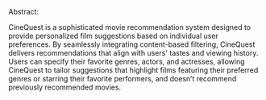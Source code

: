 Abstract:

CineQuest is a sophisticated movie recommendation system designed to provide personalized film suggestions based on individual user preferences. By seamlessly integrating content-based filtering, CineQuest delivers recommendations that align with users' tastes and viewing history. Users can specify their favorite genres, actors, and actresses, allowing CineQuest to tailor suggestions that highlight films featuring their preferred genres or starring their favorite performers, and doesn’t recommend previously recommended movies.
